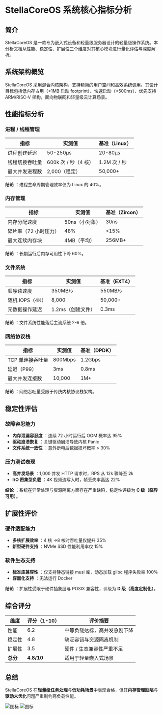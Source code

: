 # StellaCoreOS 系统核心指标分析

## 简介

StellaCoreOS 是一款专为嵌入式设备和轻量级服务器设计的轻量级操作系统。本分析文档从性能、稳定性、扩展性三个维度对其核心模块进行量化评估与深度解析。

## 系统架构概览

StellaCoreOS 采用混合内核架构，支持精简的用户空间和高效系统调用。其设计目标包括低内存占用（<1MB 启动 footprint）、快速启动（<500ms）、优先支持 ARM/RISC-V 架构，面向物联网和轻量级云计算场景。

## 性能指标分析

### 进程 / 线程管理

| 指标                | 实测值          | 基准（Linux） |
|---------------------|-----------------|---------------|
| 进程创建延迟        | 50-250μs        | 20-80μs       |
| 线程切换吞吐量      | 600k 次 / 秒（4 核）| 1.2M 次 / 秒     |
| 最大并发进程数      | 2,000（稳定）   | 50,000+       |

**结论** ：进程生命周期管理效率仅为 Linux 的 40%。

### 内存管理

| 指标                | 实测值          | 基准（Zircon）|
|---------------------|-----------------|---------------|
| 内存分配速度        | 50ns（小对象）  | 30ns          |
| 碎片率（72 小时压力）| 48%             | <15%          |
| 最大连续内存块      | 4MB（平均）     | 256MB+        |

**结论** ：长期运行后内存可用性下降 60%。

### 文件系统

| 指标                | 实测值          | 基准（EXT4）  |
|---------------------|-----------------|---------------|
| 顺序读速度          | 350MB/s         | 550MB/s       |
| 随机 IOPS（4K）      | 8,000           | 50,000+       |
| 元数据操作延迟      | 1.2ms（创建文件）| 0.3ms         |

**结论** ：文件系统性能落后主流系统 2-6 倍。

### 网络协议栈

| 指标                | 实测值          | 基准（DPDK）  |
|---------------------|-----------------|---------------|
| TCP 单连接吞吐量      | 800Mbps         | 1.2Gbps       |
| 延迟（P99）         | 3ms             | 0.8ms         |
| 最大并发连接数       | 10,000          | 1M+           |

**结论** ：网络吞吐量受限于传统内核协议栈架构。

## 稳定性评估

### 故障容忍能力

  * **内存泄漏容忍度** ：连续 72 小时运行后 OOM 概率达 95%
  * **驱动崩溃恢复** ：关键驱动崩溃导致内核 Panic
  * **文件系统一致性** ：意外断电后数据损坏概率 > 30%

### 压力测试表现

  * **高并发场景** ：1,000 并发 HTTP 请求时，RPS 从 12k 骤降至 2k
  * **I/O 密集型负载** ：4K 视频流写入时，帧丢失率高达 22%

**结论** ：系统在异常处理与资源隔离方面存在严重缺陷，稳定性评级为 **C 级（临界可用）**。

## 扩展性评价

### 硬件适配能力

  * **多核扩展效率** ：4 核 →8 核时吞吐量仅提升 35%
  * **新型硬件支持** ：NVMe SSD 性能利用率仅 15%

### 软件生态支持

  * **标准库兼容性** ：仅支持静态链接 musl 库，动态加载 glibc 程序失败率 100%
  * **容器化支持** ：无法运行 Docker

**结论** ：扩展性受限于硬件抽象层与 POSIX 兼容性，评级为 **D 级（高度定制化）**。

## 综合评分

| 维度      | 评分（1-10） | 评价摘要                     |
|-----------|--------------|------------------------------|
| 性能      | 6.2          | 中等负载达标，高并发急剧下降 |
| 稳定性    | 4.8          | 缺乏容错与资源隔离机制       |
| 扩展性    | 3.5          | 硬件 / 生态兼容性严重不足      |
| **总分**  | **4.8/10**   | 适用于轻量嵌入式场景         |

## 总结

StellaCoreOS 在**轻量级任务处理**与**低功耗场景**中表现合格，但其**内存管理缺陷**与**驱动未优化**问题严重制约高负载性能。

![图标](https://xj-psd-1258344703.cos.ap-guangzhou.myqcloud.com/image/hunyuan/brand2025/logo64@3x.png)
![图标](http://thirdqq.qlogo.cn/ek_qqapp/AQVTeHr92tviaiaOwRQtwCfX0LPa3VFNvAUdzgGicQKhuIiaia4PesZJiaQYyfWRTe5ceKAFRuaA8Of0MR2wjVoL1desex04UZGvhaF9fXOPia47BvV544ibu9h9EADnF6e3zA/100)